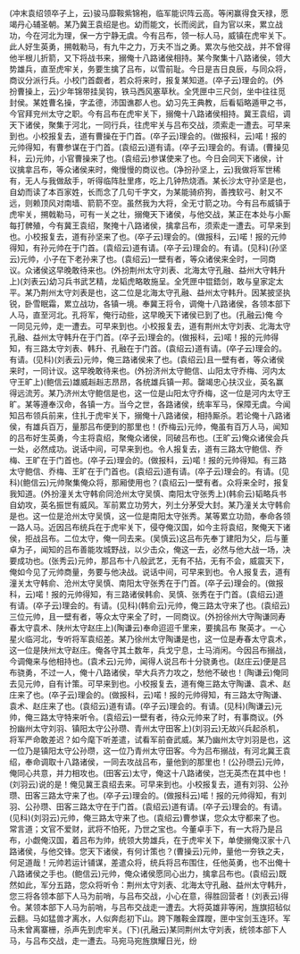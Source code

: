 <!-- { "loadSidebar": true } -->
(冲末袁绍领卒子上，云)骏马靡鞍紫锦袍，临军能识阵云高。等闲赢得食天禄，愿竭丹心辅圣朝。某乃冀王袁绍是也。幼而能文，长而阅武，自为官以来，累立战功，今在河北为理，保一方宁静无虞。今有吕布，领一标人马，威镇在虎牢关下。此人好生英勇，搠戟勒马，有九牛之力，万夫不当之勇。累次与他交战，并不曾得他半根儿折箭，又下将战书来，搦俺十八路诸侯相持。某今聚集十八路诸侯，领大势雄兵，直至虎牢关，务要生擒了吕布，以雪前耻。今日是吉日良辰，与同众将，商议分派行兵。小校门首觑者，若众将来时，报复某知道。(卒子云)理会的。(外扮曹操上，云)少年锦带挂吴钩，铁马西风塞草秋。全凭匣中三尺剑，坐中往往觅封侯。某姓曹名操，字孟德，沛国谯郡人也。幼习先王典教，后看韬略遁甲之书，今官拜兖州太守之职。今有吕布在虎牢关下，搦俺十八路诸侯相持。冀王袁绍，调天下诸侯，聚集于河北，一同行兵，往虎牢关与吕布交战，须索走一遭去。可早来到也。小校报复去，道有曹操在于门首。(卒子云)理会的。(做报科，云)喏！报的元帅得知，有曹参谋在于门首。(袁绍云)道有请。(卒子云)理会的。有请。(曹操见科，云)元帅，小官曹操来了也。(袁绍云)参谋使来了也。今日会同天下诸侯，计议擒拿吕布，等众诸侯来时，俺慢慢的商议也。(净扮孙坚上，云)我做将军世稀有，无人与我做敌手，听得临阵肚里疼，吃上几钟热烧酒。某长沙太守孙坚是也，自幼而读了本百家姓，长而念了几句千字文，为某能骑疥狗，善拽软弓、射又不远，则赖顶风对南墙、箭箭不空。虽然我为大将，全无寸箭之功。今有吕布威镇于虎牢关，搠戟勒马，可有一关之壮，搦俺天下诸侯，与他交战，某正在本处与小厮每打髀殖，今有冀王袁绍，聚掩十八路诸侯，擒拿吕布，须索走一遭去。可早来到也。小校报复去，道有孙坚来了也。(卒子云)理会的。(做报科，云)喏！报的元帅得知，有孙元帅在于门首。(袁绍云)道有请。(卒子云)理会的。有请。(见科)(孙坚云)元帅，小子在下老孙来了也。(袁绍云)一壁有者，等众诸侯来全时，一同商议。众诸侯这早晚敢待来也。(外扮荆州太守刘表、北海太守孔融、益州大守韩升上)(刘表云)幼习兵书武艺精，龙韬虎略敢施呈。全凭匣中锟鋙剑，敢与皇家定太平。某乃荆州太守刘表是也，这二位是北海太守孔融、益州太守韩升。因某披坚执锐，卧雪眠霜，累立战功，各镇一境。奉冀王将令，调俺十八路诸侯，各领本部下人马，直至河北。孔将军，俺行动些，这早晚天下诸侯已到了也。(孔融云)俺
今一同见元帅，走一遭去。可早来到也。小校报复去，道有荆州太守刘表、北海太守孔融、益州太守韩升在于门首。(卒子云)理会的。(做报科，云)喏！报的元帅得知，有三路太守刘表、韩升、孔融在于门首。(袁绍云)道有请。(卒子云)理会的。有请。(见科)(刘表云)元帅，俺三路诸侯来了也。(袁绍云)且一壁有者，等众诸侯来时，一同计议。这早晚敢待来也。(外扮济州太守鲍信、山阳太守乔梅、河内太守王旷上)(鲍信云)雄威赳赳志昂昂，各统雄兵镇一邦。罄竭忠心扶汉业，英名赢得远流芳。某乃济州太守鲍信是也，这一位是山阳太守乔梅，这一位是河内太守王旷。某等遵奉汉命，各镇一方。当今之世，各路诸侯，统率军马，保障无虞。今闻知吕布领兵前来，住扎于虎牢关下，搦俺十八路诸侯，相持厮杀。若论俺十八路诸侯，有雄兵百万，量那吕布便到的那里也！(乔梅云)元帅，俺虽有百万人马，闻知的吕布好生英勇，今主将袁绍，聚俺众诸侯，同破吕布也。(王旷云)俺众诸侯会兵一处，必然成功。说话中间，可早来到也。令人报复去，道有三路太守鲍信、乔梅、王旷在于门首也。(卒子云)理会的。(做报科，云)喏！报的元帅得知。有三路太守鲍信、乔梅、王旷在于门首也。(袁绍云)道有请。(卒子云)理会的。有请。(见科)(鲍信云)元帅聚集俺众将，那厢使用也？(袁绍云)一壁有者。众将来全时，报复我知道。(外扮潼关太守韩俞同沧州太守吴慎、南阳太守张秀上)(韩俞云)韬略兵书自幼攻，英名振世有威风。军前累立功劳大，列土分茅受大封。某乃潼关太守韩俞是也。这一位是沧州太守吴慎，这一位是南阳太守张秀。某等累立功勋，奉命各领一路人马。近因吕布统兵在于虎牢关下，侵夺俺汉国，如今主将袁绍，聚俺天下诸侯，拒战吕布。二位太守，俺一同去来。(吴慎云)这吕布先奉丁建阳为父，后与董卓为子，闻知的吕布善能攻城野战，以少击众，俺这一去，必然与他大战一场，决要成功也。(张秀云)元帅，那吕布十八般武艺，无有不拈，无有不会，威震天下，俺如今见了元帅商量，务要与他决战。说话中间，可早来到也。令人报复去，道有潼关太守韩俞、沧州太守吴慎、南阳太守张秀在于门首。(卒子云)理会的。(做报科，云)喏！报的元帅得知，有三路诸侯韩俞、吴慎、张秀在于门首。(袁绍云)道有请。(卒子云)理会的。有请。(见科)(韩俞云)元帅，俺三路太守来了也。(袁绍云)三位元帅，且一壁有者，等众太守来全了时，一同商议。(外扮徐州大守陶谦同寿春太守袁术、陕州太守赵庄上)(陶谦云)奉命迢迢千里来，要擒吕布
聚英才。一心星火临河北，专听将军袁绍差。某乃徐州太守陶谦是也，这一位是寿春太守袁术，这一位是陕州太守赵庄。俺各守其土数年，兵戈宁息，士马消闲。今因吕布搦战，今调俺来与他相持也。(袁术云)元帅，闻得人说吕布十分骁勇也。(赵庄云)便是吕布骁勇，不过一人，俺十八路诸侯，举大兵齐力攻之，愁他不破也！(陶谦云)俺同去见元帅，自有计策。可早来到也。小校报复去，道有俺三路太守陶谦、袁术、赵庄来了也。(卒子云)理会的。(做报科，云)喏！报的元帅得知，有三路太守陶谦、袁术、赵庄来了也。(袁绍云)道有请。(卒子云)理会的。有请。(见科)(陶谦云)元帅，俺三路太守特来听令。(袁绍云)一壁有者，待众元帅来了时，有事商议。(外扮幽州太守刘羽、镇阳太守公孙瓒、青州太守田客上)(刘羽云)无故兴兵起杀机，将军严命敢差迟？如今麾下听差遣，试看军前奋武威。某乃幽州太守刘羽是也，这一位乃是镇阳太守公孙瓒，这一位乃青州太守田客。今为吕布搦战，有河北冀王袁绍，奉命调取十八路诸侯，一同去攻战吕布，量他到的那里也！(公孙瓒云)元帅，俺同心共意，并力相攻也。(田客云)太守，俺这十八路诸侯，岂无英杰在其中也！(刘羽云)说的是！俺见冀王袁绍去来。可早来到也。小校报复去，道有刘羽、公孙瓒、田客三路太守来了也。(卒子云)理会的。(做报科云)喏！报的元帅得知，有刘羽、公孙瓒、田客三路太守在于门首。(袁绍云)道有请。(卒子云)理会的。有请。(见科)(刘羽云)元帅，俺三路太守来了也。(袁绍云)曹参谋，您众太守都来了也。常言道；文官不爱财，武将不怕死，乃世之宝也。今董卓手下，有一大将乃是吕布，小觑俺汉国，着吕布为帅，统领大势雄兵，在于虎牢关下，单使搦俺汉家十八路诸侯，与他交锋。您天下诸侯，有何计策也？(曹操云)元帅，量他一夯铁之夫，何足道哉！元帅若运计铺谋，差遣众将，统兵将吕布围住，任他英勇，也不出俺十八路诸侯之手也。(鲍信云)元帅，俺众诸侯愿同心出力，擒拿吕布也。(袁绍云)既然如此，军分五路，您众将听令：荆州太守刘表、北海太守孔融、益州太守韩升，您三将各领本部下人马为前哨，与吕布交战，小心在意，得胜回营者！(刘表云)得令。某领本部下人马为前哨，与吕布交战走一遭去。大将英雄非等闲，旌旗招毡似云翻。马如猛兽才离水，人似奔彪初下山。跨下雕鞍金蹀躞，匣中宝剑玉连环。军马未曾离寨栅，杀声先到虎牢关。(下)(孔融云)某同荆州太守刘表，统领本部下人马，与吕布交战，走一遭去。马宛马宛旌旗耀日光，纷
